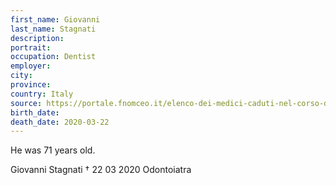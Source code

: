 ```yaml
---
first_name: Giovanni
last_name: Stagnati
description: 
portrait: 
occupation: Dentist
employer: 
city: 
province: 
country: Italy
source: https://portale.fnomceo.it/elenco-dei-medici-caduti-nel-corso-dellepidemia-di-covid-19/, https://www.ilgiorno.it/sondrio/cronaca/coronavirus-1.5079688
birth_date: 
death_date: 2020-03-22
---
```


He was 71 years old.

Giovanni Stagnati † 22 03 2020
Odontoiatra